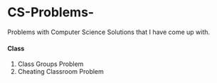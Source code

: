 # CS-Problems-
Problems with Computer Science Solutions that I have come up with.

#### Class
1. Class Groups Problem 
2. Cheating Classroom Problem
